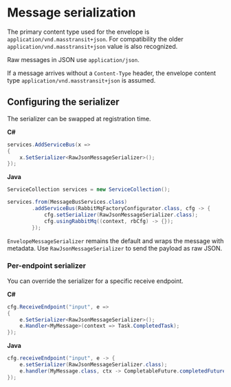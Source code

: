 # Message serialization

The primary content type used for the envelope is `application/vnd.masstransit+json`. For compatibility the older
`application/vnd.masstransit+json` value is also recognized.

Raw messages in JSON use `application/json`.

If a message arrives without a `Content-Type` header, the envelope content type `application/vnd.masstransit+json` is
assumed.

## Configuring the serializer

The serializer can be swapped at registration time.

**C#**

```csharp
services.AddServiceBus(x =>
{
    x.SetSerializer<RawJsonMessageSerializer>();
});
```

**Java**

```java
ServiceCollection services = new ServiceCollection();

services.from(MessageBusServices.class)
        .addServiceBus(RabbitMqFactoryConfigurator.class, cfg -> {
            cfg.setSerializer(RawJsonMessageSerializer.class);
            cfg.usingRabbitMq((context, rbCfg) -> {});
        });
```

`EnvelopeMessageSerializer` remains the default and wraps the message with metadata. Use `RawJsonMessageSerializer` to send the payload as raw JSON.

### Per-endpoint serializer

You can override the serializer for a specific receive endpoint.

**C#**

```csharp
cfg.ReceiveEndpoint("input", e =>
{
    e.SetSerializer<RawJsonMessageSerializer>();
    e.Handler<MyMessage>(context => Task.CompletedTask);
});
```

**Java**

```java
cfg.receiveEndpoint("input", e -> {
    e.setSerializer(RawJsonMessageSerializer.class);
    e.handler(MyMessage.class, ctx -> CompletableFuture.completedFuture(null));
});
```
